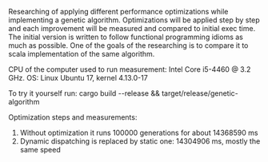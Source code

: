 Researching of applying different performance optimizations while implementing a genetic algorithm. 
Optimizations will be applied step by step and each improvement will be measured and compared to initial exec time.
The initial version is written to follow functional programming idioms as much as possible. 
One of the goals of the researching is to compare it to scala implementation of the same algorithm. 

CPU of the computer used to run measurement: Intel Core i5-4460 @ 3.2 GHz.
OS: Linux Ubuntu 17, kernel 4.13.0-17

To try it yourself run: cargo build --release && target/release/genetic-algorithm

Optimization steps and measurements: 

1. Without optimization it runs 100000 generations for about 14368590 ms
2. Dynamic dispatching is replaced by static one: 14304906 ms, mostly the same speed
